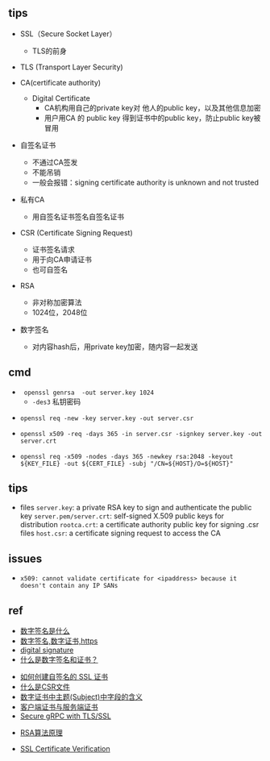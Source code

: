 ## tips

+ SSL（Secure Socket Layer）
    + TLS的前身
+ TLS (Transport Layer Security)

+ CA(certificate authority)
    + Digital Certificate
        + CA机构用自己的private key对 他人的public key，以及其他信息加密
        + 用户用CA 的 public key 得到证书中的public key，防止public key被冒用

+ 自签名证书
    + 不通过CA签发
    + 不能吊销
    + 一般会报错：signing certificate authority is unknown and not trusted

+ 私有CA
    + 用自签名证书签名自签名证书

+ CSR (Certificate Signing Request)
    + 证书签名请求
    + 用于向CA申请证书
    + 也可自签名

+ RSA
    + 非对称加密算法 
    + 1024位，2048位

+ 数字签名
    + 对内容hash后，用private key加密，随内容一起发送

##  cmd
<!-- 生成私钥 -->
+ ` openssl genrsa  -out server.key 1024`
    + `-des3` 私钥密码
<!-- 生成CSR -->
+ `openssl req -new -key server.key -out server.csr`
<!-- 自签名CSR 生成证书crt-->
+ `openssl x509 -req -days 365 -in server.csr -signkey server.key -out server.crt`
<!-- 生成私钥和自签名证书 -->
+ `openssl req -x509 -nodes -days 365 -newkey rsa:2048 -keyout ${KEY_FILE} -out ${CERT_FILE} -subj "/CN=${HOST}/O=${HOST}"`

## tips

+ files
    `server.key`: a private RSA key to sign and authenticate the public key
    `server.pem/server.crt`: self-signed X.509 public keys for distribution
    `rootca.crt`: a certificate authority public key for signing .csr files
    `host.csr`: a certificate signing request to access the CA

## issues
+ `x509: cannot validate certificate for <ipaddress> because it doesn't contain any IP SANs`

## ref
<!-- 数字签名 -->
+ [数字签名是什么](http://www.ruanyifeng.com/blog/2011/08/what_is_a_digital_signature.html)
+ [数字签名,数字证书,https](http://www.ruanyifeng.com/blog/2011/08/what_is_a_digital_signature.html)
+ [digital signature](http://www.youdzone.com/signature.html)
+ [什么是数字签名和证书？](https://www.jianshu.com/p/9db57e761255)
<!-- 证书 -->
+ [如何创建自签名的 SSL 证书](https://www.jianshu.com/p/e5f46dcf4664)
+ [什么是CSR文件](https://www.jianshu.com/p/66d84ca65f41)
+ [数字证书中主题(Subject)中字段的含义](https://blog.csdn.net/baidu_36649389/article/details/78115638)
+ [客户端证书与服务端证书](https://skypacer210.github.io/2015/04/08/client-certificate-vs-server-certificate/)
+ [Secure gRPC with TLS/SSL](https://bbengfort.github.io/2017/03/secure-grpc/)
<!-- 加密算法 -->
+ [RSA算法原理](http://www.ruanyifeng.com/blog/2013/06/rsa_algorithm_part_one.html)

<!-- others -->
+ [SSL Certificate Verification](https://curl.se/docs/sslcerts.html)